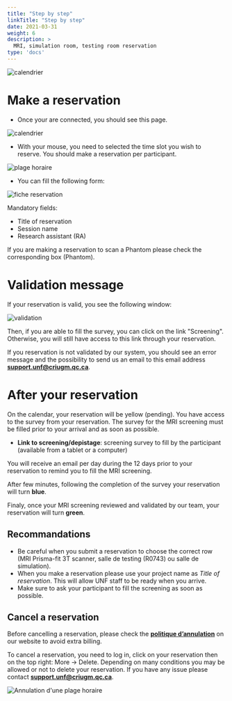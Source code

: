 ```yaml
---
title: "Step by step"
linkTitle: "Step by step"
date: 2021-03-31
weight: 6
description: >
  MRI, simulation room, testing room reservation
type: 'docs'
---
```


![calendrier](/images/documentation/reservation_login.png)

# Make a reservation

- Once your are connected, you should see this page.

![calendrier](/images/documentation/en/reservation_mri_1.png)

- With your mouse, you need to selected the time slot you wish to reserve. You should make a reservation per participant.

![plage horaire](/images/documentation/en/reservation_mri_2.png)

- You can fill the following form:

![fiche reservation](/images/documentation/en/reservation_mri_3.png)

Mandatory fields:
- Title of reservation
- Session name
- Research assistant (RA)

If you are making a reservation to scan a Phantom please check the corresponding box (Phantom).

# Validation message

If your reservation is valid, you see the following window:

![validation](/images/documentation/fr/reservation_mri_4.png)

Then, if you are able to fill the survey, you can click on the link "Screening". Otherwise, you will still have access to this link through your reservation.

If you reservation is not validated by our system, you should see an error message and the possibility to send us an email to this email address __[support.unf@criugm.qc.ca](mailto:support.unf@criugm.qc.ca?subject=Reservation_MRI)__.

# After your reservation

On the calendar, your reservation will be yellow (pending). You have access to the survey from your reservation. The survey for the MRI screening must be filled prior to your arrival and as soon as possible.

- **Link to screening/depistage**: screening survey to fill by the participant (available from a tablet or a computer)

You will receive an email per day during the 12 days prior to your reservation to remind you to fill the MRI screening.

After few minutes, following the completion of the survey your reservation will turn **blue**.

Finaly, once your MRI screening reviewed and validated by our team, your reservation will turn **green**.

## Recommandations

* Be careful when you submit a reservation to choose the correct row (MRI Prisma-fit 3T scanner, salle de testing (R0743) ou salle de simulation).
* When you make a reservation please use your project name as *Title of reservation*. This will allow UNF staff to be ready when you arrive.
* Make sure to ask your participant to fill the screening as soon as possible.

## Cancel a reservation

 Before cancelling a reservation, please check the [__politique d’annulation__](http://www.unf-montreal.ca/rate) on our website to avoid extra billing.

 To cancel a reservation, you need to log in, click on your reservation then on the top right: More -> Delete. Depending on many conditions you may be allowed or not to delete your reservation. If you have any issue please contact __[support.unf@criugm.qc.ca](mailto:support.unf@criugm.qc.ca?subject=Delete_reservation)__.

 ![Annulation d'une plage horaire](/images/documentation/fr/reservation_mri_cancel.png)
